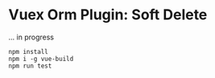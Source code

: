# Vuex Orm Plugin: Soft Delete

... in progress

```
npm install
npm i -g vue-build
npm run test
```